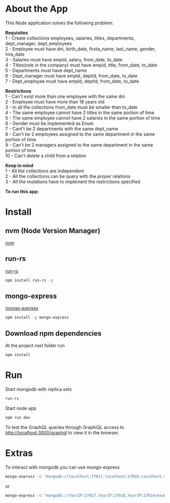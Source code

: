 # About the App
This Node application solves the following problem:<br/>

**Requisites**<br/>
1 - Create collections employees, salaries, titles, departments, dept_manager, dept_employees<br/>
2 - Employee must have dni, birth_date, firsta_name, last_name, gender, hire_date<br/>
3 - Salaries must have empId, salary, from_date, to_date<br/>
4 - Titles(role in the company) must have empId, title, from_date, to_date<br/>
5 - Departments must have dept_name<br/>
6 - Dept_manager must have empId, deptId, from_date, to_date<br/>
7 - Dept_employee must have empId, deptId, from_date, to_date<br/>

**Restrictions**<br/>
1 - Can't exist more than one employee with the same dni<br/>
2 - Employee must have more than 18 years old<br/>
3 - In all the collections from_date must be smaller than to_date<br/>
4 - The same employee cannot have 2 titles in the same portion of time<br/>
5 - The same employee cannot have 2 salaries in the same portion of time<br/>
6 - Gender must be implemented as Enum<br/>
7 - Cant't be 2 departments with the same dept_name<br/>
8 - Can't be 2 employees assigned to the same department in the same portion of time<br/>
9 - Can't be 2 managers assigned to the same department in the same portion of time<br/>
10 - Can't delete a child from a relation<br/>

**Keep in mind**<br/>
1 - All the collections are independent<br/>
2 - All the collections can be query with the proper relations<br/>
3 - All the mutations have to implement the restrictions specified<br/>


**To run this app:**
# Install
## nvm (Node Version Manager)
[nvm](https://github.com/nvm-sh/nvm)
## run-rs
[run-rs](https://www.npmjs.com/package/run-rs)
```bash
npm install run-rs -g
```
## mongo-express
[mongo-express](https://www.npmjs.com/package/mongo-express)
```bash
npm install -g mongo-express
```
## Download npm dependencies
At the project root folder run
```bash
npm install
```
# Run
Start mongodb with replica sets
```bash
run-rs
```

Start node app
```bash
npm run dev
```

To test the GraphQL queries through GraphiQL access to
[http://localhost:3000/graphql](http://localhost:3000/graphql) to view it in the browser.

# Extras
To interact with mongodb you can use mongo-express
```bash
mongo-express -U "mongodb://localhost:27017,localhost:27018,localhost:27019/example?replicaSet=rs"
```
or 
```bash
mongo-express -U "mongodb://YourIP:27017,YourIP:27018,YourIP:27019/example?replicaSet=rs"
```
